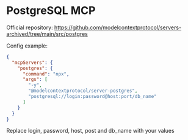 # PostgreSQL MCP

Official repository: https://github.com/modelcontextprotocol/servers-archived/tree/main/src/postgres

Config example:
```json
{
  "mcpServers": {
    "postgres": {
      "command": "npx",
      "args": [
        "-y",
        "@modelcontextprotocol/server-postgres",
        "postgresql://login:password@host:port/db_name"
      ]
    }
  }
}
```

Replace login, password, host, post and db_name with your values
